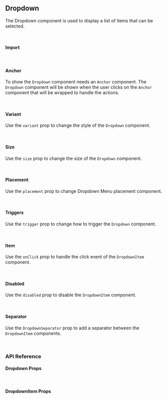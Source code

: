 ## Dropdown

The Dropdown component is used to display a list of items that can be selected.

<div><LeSourceButton url="https://github.com/hiimlex/leux/tree/main/src/components/Dropdown"></LeSourceButton></div>

<br />

#### Import

<div>
<DropdownImportPreview>
</DropdownImportPreview>
</div>

<br />

#### Anchor

To show the `Dropdown` component needs an `Anchor` component. The `Dropdown` component will be shown when the user clicks on the `Anchor` component that will be wrapped to handle the actions.

<div>
<DropdownAnchorPreview>
</DropdownAnchorPreview>
</div>

<br />

#### Variant

Use the `variant` prop to change the style of the `Dropdown` component.

<div>
<DropdownVariantPreview>
</DropdownVariantPreview>
</div>

<br />

#### Size

Use the `size` prop to change the size of the `Dropdown` component.

<div>
<DropdownSizePreview>
</DropdownSizePreview>
</div>

<br />

#### Placement

Use the `placement` prop to change Dropdown Menu placement component.

<div>
<DropdownPositionPreview>
</DropdownPositionPreview>
</div>

<br />

#### Triggers

Use the `trigger` prop to change how to trigger the `Dropdown` component.

<div>
<DropdownTriggerPreview>
</DropdownTriggerPreview>
</div>

<br />

#### Item

Use the `onClick` prop to handle the click event of the `DropdownItem` component.

<div>
<DropdownItemPreview>
</DropdownItemPreview>
</div>

<br />

#### Disabled

Use the `disabled` prop to disable the `DropdownItem` component.

<div>
<DropdownItemDisabledPreview>
</DropdownItemDisabledPreview>
</div>

<br/>

#### Separator

Use the `DropdownSeparator` prop to add a separator between the `DropdownItem` components.

<div>
<DropdownSeparatorPreview>
</DropdownSeparatorPreview>
</div>

<br />

### API Reference

#### Dropdown Props

<div>
<DropdownApiTable>
</DropdownApiTable>
</div>

<br/>

#### DropdownItem Props

<div>
<DropdownItemApiTable>
</DropdownItemApiTable>
</div>

<br />
